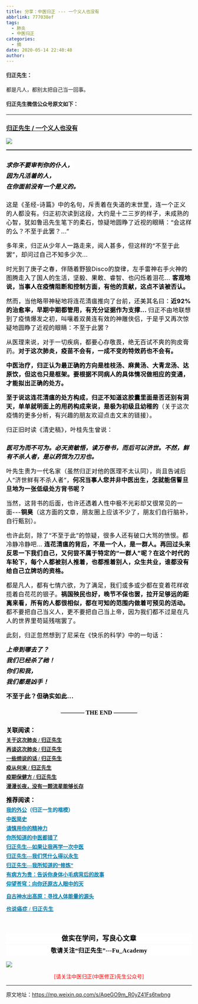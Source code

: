 ```yaml
---
title: 分享：中医归正 --- 一个义人也没有
abbrlink: 777038ef
tags:
  - 肺炎
  - 中医归正
categories:
  - 摘
date: 2020-05-14 22:40:48
author:
---
```


#### 归正先生：

都是凡人，都别太把自己当一回事。

<!-- more -->
#### 归正先生微信公众号原文如下：
---

###  [归正先生 / 一个义人也没有](https://mp.weixin.qq.com/s/AqeGO9m_R0yZ41Fs6twbng "跳转至原文")



<div class="rich_media_content ">
                    <p style="text-align: center;margin-bottom: 15px;margin-top: 5px;"><img style="clear: both; display: block; margin:auto;" src="https://tva1.sinaimg.cn/large/8bf740e1gy1geuhf3a6dnj20u00kmb29.jpg" data-type="jpeg" data-w="1080" style=""  /></p><hr style="white-space: normal;border-style: solid;border-right-width: 0px;border-bottom-width: 0px;border-left-width: 0px;border-color: rgba(0, 0, 0, 0.1);transform-origin: 0px 0px;transform: scale(1, 0.5);"  /><section style="margin-top: 25px;white-space: normal;margin-bottom: 5px;line-height: normal;"><em><span style="font-size: 16px;"><strong><span style="background-color: rgb(255, 255, 255);color: rgb(0, 0, 0);font-family: -apple-system-font, BlinkMacSystemFont, &quot;Helvetica Neue&quot;, &quot;PingFang SC&quot;, &quot;Hiragino Sans GB&quot;, &quot;Microsoft YaHei UI&quot;, &quot;Microsoft YaHei&quot;, Arial, sans-serif;letter-spacing: 0.544px;text-indent: 32px;">求你不要审判你的仆人，</span></strong></span></em></section><section style="white-space: normal;margin-bottom: 5px;margin-top: 5px;line-height: normal;"><em><span style="font-size: 16px;"><strong><span style="background-color: rgb(255, 255, 255);color: rgb(0, 0, 0);font-family: -apple-system-font, BlinkMacSystemFont, &quot;Helvetica Neue&quot;, &quot;PingFang SC&quot;, &quot;Hiragino Sans GB&quot;, &quot;Microsoft YaHei UI&quot;, &quot;Microsoft YaHei&quot;, Arial, sans-serif;letter-spacing: 0.544px;text-indent: 32px;">因为凡活着的人，</span></strong></span></em></section><section style="white-space: normal;margin-bottom: 5px;margin-top: 5px;line-height: normal;"><em><span style="font-size: 16px;"><strong><span style="background-color: rgb(255, 255, 255);color: rgb(0, 0, 0);font-family: -apple-system-font, BlinkMacSystemFont, &quot;Helvetica Neue&quot;, &quot;PingFang SC&quot;, &quot;Hiragino Sans GB&quot;, &quot;Microsoft YaHei UI&quot;, &quot;Microsoft YaHei&quot;, Arial, sans-serif;letter-spacing: 0.544px;text-indent: 32px;">在你面前没有一个是义的。</span></strong></span></em><span style="font-size: 16px;"><strong><span style="background-color: rgb(255, 255, 255);color: rgb(0, 0, 0);font-family: -apple-system-font, BlinkMacSystemFont, &quot;Helvetica Neue&quot;, &quot;PingFang SC&quot;, &quot;Hiragino Sans GB&quot;, &quot;Microsoft YaHei UI&quot;, &quot;Microsoft YaHei&quot;, Arial, sans-serif;letter-spacing: 0.544px;text-indent: 32px;"></span></strong></span></section><section style="margin-bottom: 15px;margin-top: 25px;"><span style="background-color: rgb(255, 255, 255);color: rgb(0, 0, 0);font-family: -apple-system-font, BlinkMacSystemFont, &quot;Helvetica Neue&quot;, &quot;PingFang SC&quot;, &quot;Hiragino Sans GB&quot;, &quot;Microsoft YaHei UI&quot;, &quot;Microsoft YaHei&quot;, Arial, sans-serif;font-size: 16px;letter-spacing: 0.544px;text-indent: 32px;">这是《圣经-诗篇》中的名句，斥责着在失道的末世里，连一个正义的人都没有。归正初次读到这段，大约是十二三岁的样子，未成熟的心智，犹如鲁迅先生笔下的柔石，惊疑地圆睁了近视的眼睛：“会这样的么？不至于此罢？...”</span></section><p style="margin-top: 15px;margin-bottom: 15px;"><span style="background-color: rgb(255, 255, 255);color: rgb(0, 0, 0);font-family: -apple-system-font, BlinkMacSystemFont, &quot;Helvetica Neue&quot;, &quot;PingFang SC&quot;, &quot;Hiragino Sans GB&quot;, &quot;Microsoft YaHei UI&quot;, &quot;Microsoft YaHei&quot;, Arial, sans-serif;font-size: 16px;letter-spacing: 0.544px;text-indent: 32px;">多年来，归正从少年人一路走来，阅人甚多，但这样的“不至于此罢”，却问过自己不知多少次...</span></p><p style="margin-top: 15px;margin-bottom: 15px;"><span style="background-color: rgb(255, 255, 255);color: rgb(0, 0, 0);font-family: -apple-system-font, BlinkMacSystemFont, &quot;Helvetica Neue&quot;, &quot;PingFang SC&quot;, &quot;Hiragino Sans GB&quot;, &quot;Microsoft YaHei UI&quot;, &quot;Microsoft YaHei&quot;, Arial, sans-serif;font-size: 16px;letter-spacing: 0.544px;text-indent: 32px;">时光到了庚子之春，伴随着野狼Disco的旋律，左手雷神右手火神的图腾走入了国人的生活，坚毅、果敢、睿智、也闪烁着泪花... </span><strong><span style="background-color: rgb(255, 255, 255);color: rgb(0, 0, 0);font-family: -apple-system-font, BlinkMacSystemFont, &quot;Helvetica Neue&quot;, &quot;PingFang SC&quot;, &quot;Hiragino Sans GB&quot;, &quot;Microsoft YaHei UI&quot;, &quot;Microsoft YaHei&quot;, Arial, sans-serif;font-size: 16px;letter-spacing: 0.544px;text-indent: 32px;">客观地说，当事人在疫情阻断和控制方面，有他的贡献，这点不该被否认。</span></strong></p><p style="margin-top: 15px;margin-bottom: 15px;"><span style="background-color: rgb(255, 255, 255);color: rgb(0, 0, 0);font-family: -apple-system-font, BlinkMacSystemFont, &quot;Helvetica Neue&quot;, &quot;PingFang SC&quot;, &quot;Hiragino Sans GB&quot;, &quot;Microsoft YaHei UI&quot;, &quot;Microsoft YaHei&quot;, Arial, sans-serif;font-size: 16px;letter-spacing: 0.544px;text-indent: 32px;">然而，当他略带神秘地将连花清瘟推向了台前，还美其名曰：</span><strong><span style="background-color: rgb(255, 255, 255);color: rgb(0, 0, 0);font-family: -apple-system-font, BlinkMacSystemFont, &quot;Helvetica Neue&quot;, &quot;PingFang SC&quot;, &quot;Hiragino Sans GB&quot;, &quot;Microsoft YaHei UI&quot;, &quot;Microsoft YaHei&quot;, Arial, sans-serif;font-size: 16px;letter-spacing: 0.544px;text-indent: 32px;">近92%的治愈率，早期中期都管用，有充分证据作为支撑... </span></strong><span style="background-color: rgb(255, 255, 255);color: rgb(0, 0, 0);font-family: -apple-system-font, BlinkMacSystemFont, &quot;Helvetica Neue&quot;, &quot;PingFang SC&quot;, &quot;Hiragino Sans GB&quot;, &quot;Microsoft YaHei UI&quot;, &quot;Microsoft YaHei&quot;, Arial, sans-serif;font-size: 16px;letter-spacing: 0.544px;text-indent: 32px;">归正不由地联想到了疫情爆发之初，叫嚷着双黄连有效的神雕侠侣，于是乎又再次惊疑地圆睁了近视的眼睛：不至于此罢？</span></p><p style="margin-top: 15px;margin-bottom: 15px;"><span style="background-color: rgb(255, 255, 255);color: rgb(0, 0, 0);font-family: -apple-system-font, BlinkMacSystemFont, &quot;Helvetica Neue&quot;, &quot;PingFang SC&quot;, &quot;Hiragino Sans GB&quot;, &quot;Microsoft YaHei UI&quot;, &quot;Microsoft YaHei&quot;, Arial, sans-serif;font-size: 16px;letter-spacing: 0.544px;text-indent: 32px;">从医理来说，对于一切疾病，都要心存敬畏，绝无百试不爽的狗皮膏药。</span><strong><span style="background-color: rgb(255, 255, 255);color: rgb(0, 0, 0);font-family: -apple-system-font, BlinkMacSystemFont, &quot;Helvetica Neue&quot;, &quot;PingFang SC&quot;, &quot;Hiragino Sans GB&quot;, &quot;Microsoft YaHei UI&quot;, &quot;Microsoft YaHei&quot;, Arial, sans-serif;font-size: 16px;letter-spacing: 0.544px;text-indent: 32px;">对于这次肺炎，疫苗不会有，一成不变的特效药也不会有。</span></strong></p><p style="margin-top: 15px;margin-bottom: 15px;"><strong><span style="background-color: rgb(255, 255, 255);color: rgb(0, 0, 0);font-family: -apple-system-font, BlinkMacSystemFont, &quot;Helvetica Neue&quot;, &quot;PingFang SC&quot;, &quot;Hiragino Sans GB&quot;, &quot;Microsoft YaHei UI&quot;, &quot;Microsoft YaHei&quot;, Arial, sans-serif;font-size: 16px;letter-spacing: 0.544px;text-indent: 32px;">中医治疗，归正认为最正确的方向是桂枝汤、麻黄汤、大青龙汤、达原饮，但这也只是框架。要根据不同病人的具体情况做相应的变通，才能拟出正确的处方。</span></strong></p><p style="margin-top: 15px;margin-bottom: 15px;"><strong><span style="background-color: rgb(255, 255, 255);color: rgb(0, 0, 0);font-family: -apple-system-font, BlinkMacSystemFont, &quot;Helvetica Neue&quot;, &quot;PingFang SC&quot;, &quot;Hiragino Sans GB&quot;, &quot;Microsoft YaHei UI&quot;, &quot;Microsoft YaHei&quot;, Arial, sans-serif;font-size: 16px;letter-spacing: 0.544px;text-indent: 32px;">至于说这连花清瘟的处方构成，归正不知道这胶囊里面是否还别有洞天，单单就明面上的用药构成来说，是极为初级且幼稚的</span></strong><span style="background-color: rgb(255, 255, 255);color: rgb(0, 0, 0);font-family: -apple-system-font, BlinkMacSystemFont, &quot;Helvetica Neue&quot;, &quot;PingFang SC&quot;, &quot;Hiragino Sans GB&quot;, &quot;Microsoft YaHei UI&quot;, &quot;Microsoft YaHei&quot;, Arial, sans-serif;font-size: 16px;letter-spacing: 0.544px;text-indent: 32px;">（关于这次疫情的更多分析，有兴趣的朋友欢迎点击文末的链接）。</span></p><p style="margin-top: 15px;margin-bottom: 15px;"><span style="background-color: rgb(255, 255, 255);color: rgb(0, 0, 0);font-family: -apple-system-font, BlinkMacSystemFont, &quot;Helvetica Neue&quot;, &quot;PingFang SC&quot;, &quot;Hiragino Sans GB&quot;, &quot;Microsoft YaHei UI&quot;, &quot;Microsoft YaHei&quot;, Arial, sans-serif;font-size: 16px;letter-spacing: 0.544px;text-indent: 32px;">归正旧时读《清史稿》，叶桂先生曾说：</span></p><p style="margin-top: 25px;white-space: normal;margin-bottom: 5px;"><em><span style="font-size: 16px;"><strong><span style="font-size: 16px;background-color: rgb(255, 255, 255);color: rgb(0, 0, 0);font-family: -apple-system-font, BlinkMacSystemFont, &quot;Helvetica Neue&quot;, &quot;PingFang SC&quot;, &quot;Hiragino Sans GB&quot;, &quot;Microsoft YaHei UI&quot;, &quot;Microsoft YaHei&quot;, Arial, sans-serif;letter-spacing: 0.544px;text-indent: 32px;">医可为而不可为。必天资敏悟，读万卷书，而后可以济世。不然，鲜有不杀人者，是以药饵为刀刃也。</span></strong></span></em><span style="font-size: 16px;"><strong><span style="font-size: 16px;background-color: rgb(255, 255, 255);color: rgb(0, 0, 0);font-family: -apple-system-font, BlinkMacSystemFont, &quot;Helvetica Neue&quot;, &quot;PingFang SC&quot;, &quot;Hiragino Sans GB&quot;, &quot;Microsoft YaHei UI&quot;, &quot;Microsoft YaHei&quot;, Arial, sans-serif;letter-spacing: 0.544px;text-indent: 32px;"></span></strong></span></p><p style="margin-top: 15px;margin-bottom: 15px;"><span style="background-color: rgb(255, 255, 255);color: rgb(0, 0, 0);font-family: -apple-system-font, BlinkMacSystemFont, &quot;Helvetica Neue&quot;, &quot;PingFang SC&quot;, &quot;Hiragino Sans GB&quot;, &quot;Microsoft YaHei UI&quot;, &quot;Microsoft YaHei&quot;, Arial, sans-serif;font-size: 16px;letter-spacing: 0.544px;text-indent: 32px;">叶先生贵为一代名家（虽然归正对他的医理不太认同），尚且告诫后人“济世鲜有不杀人者”，<strong>何况当事人您并非中医出生，怎就能信誓旦旦地为一张低级处方背书呢？</strong></span></p><p style="margin-top: 15px;margin-bottom: 15px;"><span style="background-color: rgb(255, 255, 255);color: rgb(0, 0, 0);font-family: -apple-system-font, BlinkMacSystemFont, &quot;Helvetica Neue&quot;, &quot;PingFang SC&quot;, &quot;Hiragino Sans GB&quot;, &quot;Microsoft YaHei UI&quot;, &quot;Microsoft YaHei&quot;, Arial, sans-serif;font-size: 16px;letter-spacing: 0.544px;text-indent: 32px;">当然，这背书的后面，也许还透着人性中极不光彩却又很常见的一面---<strong>铜臭</strong>（这方面的文章，朋友圈上应该不少了，朋友们自行脑补，自行甄别）。</span></p><p style="margin-top: 15px;margin-bottom: 15px;"><span style="background-color: rgb(255, 255, 255);color: rgb(0, 0, 0);font-family: -apple-system-font, BlinkMacSystemFont, &quot;Helvetica Neue&quot;, &quot;PingFang SC&quot;, &quot;Hiragino Sans GB&quot;, &quot;Microsoft YaHei UI&quot;, &quot;Microsoft YaHei&quot;, Arial, sans-serif;font-size: 16px;letter-spacing: 0.544px;text-indent: 32px;">也许此刻，除了“不至于此”的惊疑，很多人还有破口大骂的愤恨。都冷静冷静吧... </span><strong><span style="background-color: rgb(255, 255, 255);color: rgb(0, 0, 0);font-family: -apple-system-font, BlinkMacSystemFont, &quot;Helvetica Neue&quot;, &quot;PingFang SC&quot;, &quot;Hiragino Sans GB&quot;, &quot;Microsoft YaHei UI&quot;, &quot;Microsoft YaHei&quot;, Arial, sans-serif;font-size: 16px;letter-spacing: 0.544px;text-indent: 32px;">连花清瘟的背后，不是一个人，是一群人。再回过头来反思一下我们自己，又何尝不属于特定的“一群人”呢？在这个时代的车轮下，<strong style="white-space: normal;"><span style="background-color: rgb(255, 255, 255);color: rgb(0, 0, 0);font-family: -apple-system-font, BlinkMacSystemFont, &quot;Helvetica Neue&quot;, &quot;PingFang SC&quot;, &quot;Hiragino Sans GB&quot;, &quot;Microsoft YaHei UI&quot;, &quot;Microsoft YaHei&quot;, Arial, sans-serif;font-size: 16px;letter-spacing: 0.544px;text-indent: 32px;">每个人都被别人推着，也都推着别人，</span></strong></span></strong><strong><span style="background-color: rgb(255, 255, 255);color: rgb(0, 0, 0);font-family: -apple-system-font, BlinkMacSystemFont, &quot;Helvetica Neue&quot;, &quot;PingFang SC&quot;, &quot;Hiragino Sans GB&quot;, &quot;Microsoft YaHei UI&quot;, &quot;Microsoft YaHei&quot;, Arial, sans-serif;font-size: 16px;letter-spacing: 0.544px;text-indent: 32px;">众生共业，谁都没有给自己立牌坊的资格。</span></strong></p><p style="margin-top: 15px;margin-bottom: 15px;"><span style="background-color: rgb(255, 255, 255);color: rgb(0, 0, 0);font-family: -apple-system-font, BlinkMacSystemFont, &quot;Helvetica Neue&quot;, &quot;PingFang SC&quot;, &quot;Hiragino Sans GB&quot;, &quot;Microsoft YaHei UI&quot;, &quot;Microsoft YaHei&quot;, Arial, sans-serif;font-size: 16px;letter-spacing: 0.544px;text-indent: 32px;">都是凡人，都有七情六欲，为了满足，我们或多或少都在变着花样收揽着白花花的银子。</span><strong><span style="background-color: rgb(255, 255, 255);color: rgb(0, 0, 0);font-family: -apple-system-font, BlinkMacSystemFont, &quot;Helvetica Neue&quot;, &quot;PingFang SC&quot;, &quot;Hiragino Sans GB&quot;, &quot;Microsoft YaHei UI&quot;, &quot;Microsoft YaHei&quot;, Arial, sans-serif;font-size: 16px;letter-spacing: 0.544px;text-indent: 32px;">祸国殃民也好，晚节不保也罢，拉开足够远的距离来看，所有的人都很相似，都在可知的范围内做着可预见的活动。</span></strong><span style="background-color: rgb(255, 255, 255);color: rgb(0, 0, 0);font-family: -apple-system-font, BlinkMacSystemFont, &quot;Helvetica Neue&quot;, &quot;PingFang SC&quot;, &quot;Hiragino Sans GB&quot;, &quot;Microsoft YaHei UI&quot;, &quot;Microsoft YaHei&quot;, Arial, sans-serif;font-size: 16px;letter-spacing: 0.544px;text-indent: 32px;">都不要把自己当义人，更不要把自己当上帝，因为我们都不过是在凡人的世界里苟延残喘罢了。</span></p><p style="margin-top: 15px;margin-bottom: 15px;"><span style="background-color: rgb(255, 255, 255);color: rgb(0, 0, 0);font-family: -apple-system-font, BlinkMacSystemFont, &quot;Helvetica Neue&quot;, &quot;PingFang SC&quot;, &quot;Hiragino Sans GB&quot;, &quot;Microsoft YaHei UI&quot;, &quot;Microsoft YaHei&quot;, Arial, sans-serif;font-size: 16px;letter-spacing: 0.544px;text-indent: 32px;">此刻，归正忽然想到了尼采在《快乐的科学》中的一句话：<br  /></span></p><p style="white-space: normal;margin-top: 5px;margin-bottom: 5px;line-height: normal;"><em><span style="font-size: 16px;"><strong><span style="font-size: 16px;background-color: rgb(255, 255, 255);color: rgb(0, 0, 0);font-family: -apple-system-font, BlinkMacSystemFont, &quot;Helvetica Neue&quot;, &quot;PingFang SC&quot;, &quot;Hiragino Sans GB&quot;, &quot;Microsoft YaHei UI&quot;, &quot;Microsoft YaHei&quot;, Arial, sans-serif;letter-spacing: 0.544px;text-indent: 32px;">上帝到哪去了？</span></strong></span></em></p><p style="white-space: normal;margin-top: 5px;margin-bottom: 5px;line-height: normal;"><em><strong style="font-size: 16px;"><span style="background-color: rgb(255, 255, 255);color: rgb(0, 0, 0);font-family: -apple-system-font, BlinkMacSystemFont, &quot;Helvetica Neue&quot;, &quot;PingFang SC&quot;, &quot;Hiragino Sans GB&quot;, &quot;Microsoft YaHei UI&quot;, &quot;Microsoft YaHei&quot;, Arial, sans-serif;letter-spacing: 0.544px;text-indent: 32px;">我们已经杀了祂！</span></strong></em></p><p style="white-space: normal;margin-top: 5px;margin-bottom: 5px;line-height: normal;"><em><span style="font-size: 16px;"><strong><span style="font-size: 16px;background-color: rgb(255, 255, 255);color: rgb(0, 0, 0);font-family: -apple-system-font, BlinkMacSystemFont, &quot;Helvetica Neue&quot;, &quot;PingFang SC&quot;, &quot;Hiragino Sans GB&quot;, &quot;Microsoft YaHei UI&quot;, &quot;Microsoft YaHei&quot;, Arial, sans-serif;letter-spacing: 0.544px;text-indent: 32px;">你们和我，</span></strong></span></em></p><p style="white-space: normal;margin-top: 5px;margin-bottom: 5px;line-height: normal;"><em><span style="font-size: 16px;"><strong><span style="font-size: 16px;background-color: rgb(255, 255, 255);color: rgb(0, 0, 0);font-family: -apple-system-font, BlinkMacSystemFont, &quot;Helvetica Neue&quot;, &quot;PingFang SC&quot;, &quot;Hiragino Sans GB&quot;, &quot;Microsoft YaHei UI&quot;, &quot;Microsoft YaHei&quot;, Arial, sans-serif;letter-spacing: 0.544px;text-indent: 32px;">我们都是凶手！</span></strong></span></em><span style="font-size: 16px;"><strong><span style="font-size: 16px;background-color: rgb(255, 255, 255);color: rgb(0, 0, 0);font-family: -apple-system-font, BlinkMacSystemFont, &quot;Helvetica Neue&quot;, &quot;PingFang SC&quot;, &quot;Hiragino Sans GB&quot;, &quot;Microsoft YaHei UI&quot;, &quot;Microsoft YaHei&quot;, Arial, sans-serif;letter-spacing: 0.544px;text-indent: 32px;"></span></strong></span></p><section style="margin-top: 15px;margin-bottom: 15px;"><strong><span style="background-color: rgb(255, 255, 255);color: rgb(0, 0, 0);font-family: -apple-system-font, BlinkMacSystemFont, &quot;Helvetica Neue&quot;, &quot;PingFang SC&quot;, &quot;Hiragino Sans GB&quot;, &quot;Microsoft YaHei UI&quot;, &quot;Microsoft YaHei&quot;, Arial, sans-serif;font-size: 16px;letter-spacing: 0.544px;text-indent: 32px;">不至于此？但确实如此...</span></strong></section><p style="margin-bottom: 5px;white-space: normal;margin-top: 25px;text-align: center;"><strong><span style="color: rgb(0, 0, 0);font-family: 仿宋;font-size: 16px;"><strong style="font-family: 仿宋;font-size: 16px;white-space: normal;">———— THE END ————</strong></span></strong></p><p style="margin-bottom: 5px;white-space: normal;margin-top: 25px;"><strong><span style="color: rgb(0, 0, 0);font-family: 仿宋;font-size: 16px;">关联阅读：</span></strong><br  /></p><p style="margin-top: 5px;margin-bottom: 5px;white-space: normal;line-height: normal;"><strong style="font-family: 仿宋;font-size: 16px;"></strong><a target="_blank" href="http://mp.weixin.qq.com/s?__biz=MzI5NzQzMzY5NQ==&amp;mid=2247484231&amp;idx=1&amp;sn=d8df6f9b5ccb32e8421dcc39319f1ab3&amp;chksm=ecb46c77dbc3e561fce6ea3decb5c9bbfc435bec524973ec000f92c3a1412b62189515f35ae2&amp;scene=21#wechat_redirect" data-itemshowtype="0" tab="innerlink" data-linktype="2" style="text-decoration: underline;"><strong><span style="font-family: 仿宋;font-size: 14px;text-align: center;">关于这次肺炎 / 归正先生</span></strong></a></p><p style="margin-top: 5px;margin-bottom: 5px;white-space: normal;line-height: normal;"><a target="_blank" href="http://mp.weixin.qq.com/s?__biz=MzI5NzQzMzY5NQ==&amp;mid=2247484236&amp;idx=1&amp;sn=309936129bef12e6e45d385511e75a41&amp;chksm=ecb46c7cdbc3e56a48329c8f114290cd0da94ca014a31bfca0c6f58c5cf753694a1f8cd92b5b&amp;scene=21#wechat_redirect" data-itemshowtype="0" tab="innerlink" data-linktype="2" style="text-decoration: underline;"><strong><span style="font-family: 仿宋;font-size: 14px;text-align: center;">再谈这次肺炎 / 归正先生</span></strong></a><br  /></p><p style="margin-top: 5px;margin-bottom: 5px;white-space: normal;line-height: normal;"><a target="_blank" href="http://mp.weixin.qq.com/s?__biz=MzI5NzQzMzY5NQ==&amp;mid=2247484269&amp;idx=1&amp;sn=c60dd97ad222c1d6e0fd905f875abc8b&amp;chksm=ecb46c5ddbc3e54b7e934c6c657e29ba17878168c8b616e03e1b18317fc269ef222327a26147&amp;scene=21#wechat_redirect" data-itemshowtype="0" tab="innerlink" data-linktype="2" style="text-decoration: underline;"><strong><span style="font-family: 仿宋;font-size: 14px;text-align: center;">一些想说的话 / 归正先生</span></strong></a><br  /></p><p style="margin-top: 5px;margin-bottom: 5px;white-space: normal;line-height: normal;"><a target="_blank" href="http://mp.weixin.qq.com/s?__biz=MzI5NzQzMzY5NQ==&amp;mid=2247484275&amp;idx=1&amp;sn=6e60ef41251a64866754f76d24b04e1b&amp;chksm=ecb46c43dbc3e555e4974d5339f3cc88315bfba65c288f467aa09e455b7341c1c0e9d5555c4e&amp;scene=21#wechat_redirect" data-itemshowtype="0" tab="innerlink" data-linktype="2" style="text-decoration: underline;"><strong><span style="font-family: 仿宋;font-size: 14px;text-align: center;">疫从何来 / 归正先生</span></strong></a><br  /></p><section style="margin-top: 5px;margin-bottom: 5px;white-space: normal;line-height: normal;"><a target="_blank" href="http://mp.weixin.qq.com/s?__biz=MzI5NzQzMzY5NQ==&amp;mid=2247484291&amp;idx=1&amp;sn=66d675aef972fa93556834533d468fc8&amp;chksm=ecb46cb3dbc3e5a587adaf271c3e56ee6b00e7f0803323a78d30f3f8921b3ad56b43b5f07d69&amp;scene=21#wechat_redirect" data-itemshowtype="0" tab="innerlink" style="text-decoration: underline;" data-linktype="2"><strong><span style="text-decoration: underline;font-family: 仿宋;font-size: 14px;text-align: center;">疫期保健方 / 归正先生</span></strong></a></section><section style="margin-top: 5px;white-space: normal;margin-bottom: 15px;line-height: normal;"><a target="_blank" href="http://mp.weixin.qq.com/s?__biz=MzI5NzQzMzY5NQ==&amp;mid=2247484203&amp;idx=1&amp;sn=7b821ab2bc144e1ae6fd859276eb4dc3&amp;chksm=ecb46c1bdbc3e50d2fba10faa306bba4e3a98f4baeb0b55655036bbb7f3b5285d8502530ca3f&amp;scene=21#wechat_redirect" data-itemshowtype="0" tab="innerlink" style="text-decoration: underline;" data-linktype="2"><strong><span style="font-family: 仿宋;font-size: 14px;text-align: center;">漫漫长夜，没有一颗流星能够长存</span></strong></a><strong style="text-decoration: underline;"><br  /></strong></section><p style="margin-top: 10px;margin-bottom: 5px;white-space: normal;"><strong><span style="color: rgb(0, 0, 0);font-family: 仿宋;font-size: 16px;">推荐阅读：</span></strong></p><p style="margin-top: 5px;margin-bottom: 5px;white-space: normal;line-height: normal;"><strong><span style="text-decoration: underline;color: rgb(0, 122, 170);font-family: 仿宋;font-size: 14px;text-align: center;"><a href="http://mp.weixin.qq.com/s?__biz=MzI5NzQzMzY5NQ==&amp;mid=2247483946&amp;idx=1&amp;sn=ea0bcd7f5add86208cff4173eadf6556&amp;chksm=ecb46d1adbc3e40cd0deb6d82999f4e138aeccfbcc696966f0eab5f4732075037fa7eb6caa07&amp;scene=21#wechat_redirect" target="_blank" data-linktype="2" style="color: rgb(0, 122, 170);">我的外公</a></span><span style="color: rgb(0, 122, 170);font-family: 仿宋;font-size: 14px;text-align: center;">（归正一生的楷模）</span></strong></p><p style="margin-top: 5px;margin-bottom: 5px;white-space: normal;line-height: normal;"><a target="_blank" href="http://mp.weixin.qq.com/s?__biz=MzI5NzQzMzY5NQ==&amp;mid=2247484224&amp;idx=1&amp;sn=000e808f30509ab836574f26196e5a51&amp;chksm=ecb46c70dbc3e5662d3556e2cc6fc0605c2ef403783ba571bebc7124902547c5f2eb727110b0&amp;scene=21#wechat_redirect" data-itemshowtype="0" tab="innerlink" data-linktype="2"><strong><span style="text-decoration: underline;color: rgb(0, 122, 170);font-family: 仿宋;font-size: 14px;text-align: center;">中医简史</span></strong></a><br  /></p><p style="margin-top: 5px;margin-bottom: 5px;white-space: normal;line-height: normal;"><a href="http://mp.weixin.qq.com/s?__biz=MzI5NzQzMzY5NQ==&amp;mid=2247484012&amp;idx=1&amp;sn=7cb2b912d3850de25b5c5f46c9399bf9&amp;chksm=ecb46d5cdbc3e44ab3fdf567fc8adb4169158ac24916333d995d2b7fca7650d470b53380a702&amp;scene=21#wechat_redirect" target="_blank" data-linktype="2" style="color: rgb(0, 122, 170);text-decoration: underline;font-family: 仿宋;font-size: 14px;"><strong><span style="text-align: center;">请慎用你的精神力</span></strong></a></p><p style="margin-top: 5px;margin-bottom: 5px;white-space: normal;line-height: normal;"><a href="http://mp.weixin.qq.com/s?__biz=MzI5NzQzMzY5NQ==&amp;mid=2247484107&amp;idx=1&amp;sn=9376c455f88cc445f0686c49d45681e5&amp;chksm=ecb46dfbdbc3e4edacc5b562a6ff088f95105aa6a4ed765f102502503f0311be1d43bbe73854&amp;scene=21#wechat_redirect" target="_blank" data-linktype="2" style="color: rgb(0, 122, 170);text-decoration: underline;"><strong><span style="font-family: 仿宋;font-size: 14px;text-align: center;">你所知道的中医都错了</span></strong></a><br  /></p><p style="margin-top: 5px;margin-bottom: 5px;white-space: normal;line-height: normal;"><a href="http://mp.weixin.qq.com/s?__biz=MzI5NzQzMzY5NQ==&amp;mid=2247484087&amp;idx=1&amp;sn=b76fe020a7a744a3f3c7850ad15671e6&amp;chksm=ecb46d87dbc3e491b5c1b56acfa70882bbf3af3c355f8e999c60476e7028238e2441eed1d4da&amp;scene=21#wechat_redirect" target="_blank" data-linktype="2" style="color: rgb(0, 122, 170);text-decoration: underline;"><strong><span style="font-family: 仿宋;font-size: 14px;text-align: center;">归正先生---如果让我再学一次中医</span></strong></a><br  /></p><p style="margin-top: 5px;margin-bottom: 5px;white-space: normal;line-height: normal;"><strong><span style="text-decoration: underline;color: rgb(0, 122, 170);font-family: 仿宋;font-size: 14px;text-align: center;"><a href="http://mp.weixin.qq.com/s?__biz=MzI5NzQzMzY5NQ==&amp;mid=2247484123&amp;idx=1&amp;sn=a338020668e71e03bc3aa12be292db18&amp;chksm=ecb46debdbc3e4fdb775697f54e95816bf3a981e8de06c10ddf38f756e2520d838f79d45f144&amp;scene=21#wechat_redirect" target="_blank" data-linktype="2" style="color: rgb(0, 122, 170);">归正先生---我们凭什么得以永生</a></span></strong></p><p style="margin-top: 5px;margin-bottom: 5px;white-space: normal;line-height: normal;"><strong><span style="text-decoration: underline;color: rgb(0, 122, 170);font-family: 仿宋;font-size: 14px;text-align: center;"><a href="http://mp.weixin.qq.com/s?__biz=MzI5NzQzMzY5NQ==&amp;mid=2247484065&amp;idx=1&amp;sn=6529850aef8f94867b432e60c5deadc4&amp;chksm=ecb46d91dbc3e487bef9ba1a3d92845566ac1edcd720100255cf4c05026c333e49e089705e17&amp;scene=21#wechat_redirect" target="_blank" data-linktype="2" style="color: rgb(0, 122, 170);">归正先生---我所知道的“修炼”</a></span></strong></p><p style="margin-top: 5px;margin-bottom: 5px;white-space: normal;line-height: normal;"><strong><span style="text-decoration: underline;font-family: 仿宋;font-size: 14px;color: rgb(0, 122, 170);text-align: center;"><a href="http://mp.weixin.qq.com/s?__biz=MzI5NzQzMzY5NQ==&amp;mid=2247484089&amp;idx=1&amp;sn=d49c8b96732f8c6b9e0d703ad6ee7695&amp;chksm=ecb46d89dbc3e49f2b4c29c40ead678d8132b4e7fdac14faff72c31b9e61f2a864d5d2ca663d&amp;scene=21#wechat_redirect" target="_blank" data-linktype="2" style="color: rgb(0, 122, 170);">有病方为贵：告诉你身体小毛病背后的故事</a></span></strong></p><p style="margin-top: 5px;margin-bottom: 5px;white-space: normal;line-height: normal;"><a href="http://mp.weixin.qq.com/s?__biz=MzI5NzQzMzY5NQ==&amp;mid=2247483964&amp;idx=1&amp;sn=f3981bc0edee904bfcf1f8318ba17db9&amp;chksm=ecb46d0cdbc3e41a1b9690db7c84e9150a12dd3fba6ddcb109fc3dec54f2a88f6f540db9b44b&amp;scene=21#wechat_redirect" target="_blank" data-linktype="2" style="color: rgb(0, 122, 170);text-decoration: underline;font-family: 仿宋;font-size: 14px;"><strong><span style="text-align: center;">仰望苍穹：向你还原古人眼中的天</span></strong></a></p><p style="white-space: normal;"><strong><span style="text-decoration: underline;font-family: 仿宋;font-size: 14px;color: rgb(0, 122, 170);text-align: center;"><a href="http://mp.weixin.qq.com/s?__biz=MzI5NzQzMzY5NQ==&amp;mid=2247483837&amp;idx=1&amp;sn=ee187f53d00e93d4df6fcf2d4cecd2a9&amp;chksm=ecb46e8ddbc3e79b68c067618a189e628651cf85a23b947cdb7e4aa3a1edd3b4f100d4566b97&amp;scene=21#wechat_redirect" target="_blank" data-linktype="2" style="color: rgb(0, 122, 170);">自古神水出高原：寻找人体能量的源头</a></span></strong><br  /></p><p style="margin-top: 5px;margin-bottom: 5px;white-space: normal;line-height: normal;"><strong style="color: rgb(0, 122, 170);text-decoration: underline;font-family: 仿宋;letter-spacing: 0.5px;font-size: 14px;background-color: rgb(255, 255, 255);"><a href="http://mp.weixin.qq.com/s?__biz=MzI5NzQzMzY5NQ==&amp;mid=2247484160&amp;idx=1&amp;sn=0e87693db4b2b76954137fb20b0bc7df&amp;chksm=ecb46c30dbc3e52630634fc9b13cc9ca29deba458be5a195a4c91a3a161f160508b928bdf330&amp;scene=21#wechat_redirect" target="_blank" data-linktype="2" style="color: rgb(0, 122, 170);">也说癌症 / 归正先生</a></strong></p><section style="margin-top: 20px;margin-bottom: 15px;white-space: normal;text-align: center;"><br  /></section><section style="margin-top: 20px;margin-bottom: 5px;white-space: normal;font-size: 16px;max-width: 100%;min-height: 1em;color: rgb(62, 62, 62);text-align: center;line-height: 1.75em;background-color: rgb(255, 255, 255);box-sizing: border-box !important;overflow-wrap: break-word !important;"><strong><span style="font-size: 18px;color: rgb(0, 0, 0);max-width: 100%;font-family: 仿宋;letter-spacing: 0.5px;box-sizing: border-box !important;overflow-wrap: break-word !important;">做实在学问，写良心文章</span></strong></section><section style="margin-top: 5px;margin-bottom: 15px;white-space: normal;font-size: 16px;max-width: 100%;min-height: 1em;color: rgb(62, 62, 62);background-color: rgb(255, 255, 255);line-height: 1.75em;text-align: center;box-sizing: border-box !important;overflow-wrap: break-word !important;"><strong><span style="color: rgb(0, 0, 0);max-width: 100%;font-family: 仿宋;letter-spacing: 0.5px;box-sizing: border-box !important;overflow-wrap: break-word !important;">敬请关注“归正先生”---Fu_Academy</span></strong></section>
					<img style="clear: both; display: block; margin:auto;" src="http://wx1.sinaimg.cn/mw690/8bf740e1gy1fgqt1hfuomj20hs0bzmyp.jpg" /><p style="text-align: center; color: red">[请关注中医归正(中医修正)先生公众号]</p><hr />
                </div>



原文地址：https://mp.weixin.qq.com/s/AqeGO9m_R0yZ41Fs6twbng


